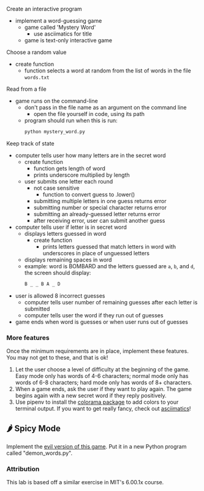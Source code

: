 Create an interactive program
- implement a word-guessing game 
    - game called 'Mystery Word'
        - use asciimatics for title
    - game is text-only interactive game

Choose a random value
- create function
    - function selects a word at random from the list of words in the file `words.txt` 

Read from a file
- game runs on the command-line
    - don't pass in the file name as an argument on the command line
        - open the file yourself in code, using its path
    - program should run when this is run:
        ```py
        python mystery_word.py
        ```

Keep track of state
- computer tells user how many letters are in the secret word
    - create function
        - function gets length of word
        - prints underscore multiplied by length
    - user submits one letter each round
        - not case sensitive
            - function to convert guess to .lower()
        - submitting multiple letters in one guess returns error
        - submitting number or special character returns error
        - submitting an already-guessed letter returns error
        - after receiving error, user can submit another guess
- computer tells user if letter is in secret word
    - displays letters guessed in word
        - create function
            - prints letters guessed that match letters in word with underscores in place of unguessed letters
    - displays remaining spaces in word
    - example: word is BOMBARD and the letters guessed are `a`, `b`, and `d`, the screen should display:
        ```txt
        B _ _ B A _ D
        ```
- user is allowed 8 incorrect guesses
    - computer tells user number of remaining guesses after each letter is submitted
    - computer tells user the word if they run out of guesses
- game ends when word is guesses or when user runs out of guesses



### More features

Once the minimum requirements are in place, implement these features. You may not get to these, and that is ok!

1. Let the user choose a level of difficulty at the beginning of the game.
   Easy mode only has words of 4-6 characters; normal mode only has words of 6-8
   characters; hard mode only has words of 8+ characters.
2. When a game ends, ask the user if they want to play again. The game begins again with a new secret word if they reply positively.
3. Use pipenv to install the [colorama package](https://github.com/tartley/colorama) to add colors to your terminal output. If you want to get really fancy, check out [asciimatics](https://github.com/peterbrittain/asciimatics)!

## 🌶 Spicy Mode

Implement the [evil version of this game](http://nifty.stanford.edu/2011/schwarz-evil-hangman/).
Put it in a new Python program called "demon_words.py".

### Attribution

This lab is based off a similar exercise in MIT's 6.00.1x course.
